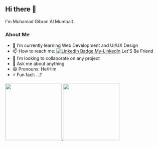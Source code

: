 ## Hi there 👋
I'm Muhamad Gibran Al Mumbait

### About Me
- 🌱 I’m currently learning Web Development and UI/UX Design
- 📫 How to reach me: <a href="https://www.linkedin.com/in/muhamad-gibran-al-mumbait-232a85250/">
    <img src="https://img.shields.io/badge/LinkedIn-blue?style=for-the-badge&logo=linkedin&logoColor=white" alt="LinkedIn Badge"/>
  </a>
  [My-LinkedIn](https://www.linkedin.com/in/muhamad-gibran-al-mumbait-232a85250/) Let'S Be Friend
- 👯 I’m looking to collaborate on any project
- 💬 Ask me about anything
- 😄 Pronouns: He/Him
- ⚡ Fun fact: ...?

<p align="left">
<a href="https://github.com/muhamadgibran16">
  <img height="180em" src="https://github-readme-stats-eight-theta.vercel.app/api?username=muhamadgibran16&show_icons=true&theme=algolia&include_all_commits=true&count_private=true"/>
  <img height="180em" src="https://github-readme-stats-eight-theta.vercel.app/api/top-langs/?username=muhamadgibran16&layout=compact&langs_count=8&theme=algolia"/>
  </a>
</p>
